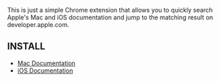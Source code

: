 This is just a simple Chrome extension that allows you to quickly search Apple's Mac and iOS documentation and jump to the matching result on developer.apple.com.

INSTALL
-------

 * [Mac Documentation](https://github.com/tylerhall/AppleDocsChromeExtension/master/-Packed/Mac.crx)
 * [iOS Documentation](https://github.com/tylerhall/AppleDocsChromeExtension/master/-Packed/iOS.crx)
